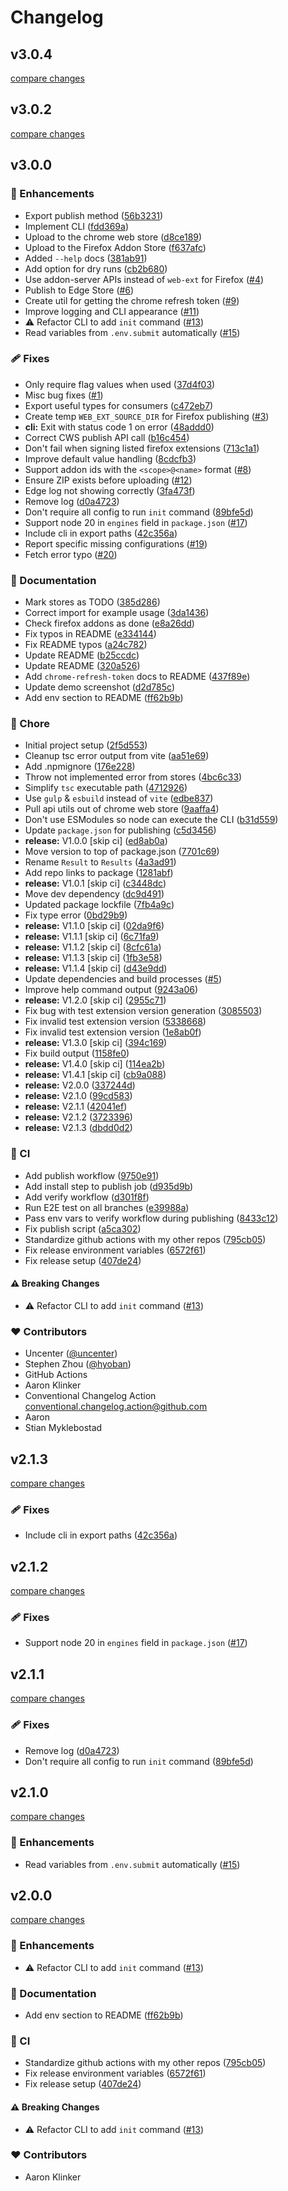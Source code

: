 # Changelog

## v3.0.4

[compare changes](https://github.com/modos189/publish-browser-extension/compare/v3.0.2...v3.0.4)

## v3.0.2

[compare changes](https://github.com/modos189/publish-browser-extension/compare/v3.0.0...v3.0.2)

## v3.0.0

### 🚀 Enhancements

- Export publish method ([56b3231](https://github.com/modos189/publish-browser-extension/commit/56b3231))
- Implement CLI ([fdd369a](https://github.com/modos189/publish-browser-extension/commit/fdd369a))
- Upload to the chrome web store ([d8ce189](https://github.com/modos189/publish-browser-extension/commit/d8ce189))
- Upload to the Firefox Addon Store ([f637afc](https://github.com/modos189/publish-browser-extension/commit/f637afc))
- Added `--help` docs ([381ab91](https://github.com/modos189/publish-browser-extension/commit/381ab91))
- Add option for dry runs ([cb2b680](https://github.com/modos189/publish-browser-extension/commit/cb2b680))
- Use addon-server APIs instead of `web-ext` for Firefox ([#4](https://github.com/modos189/publish-browser-extension/pull/4))
- Publish to Edge Store ([#6](https://github.com/modos189/publish-browser-extension/pull/6))
- Create util for getting the chrome refresh token ([#9](https://github.com/modos189/publish-browser-extension/pull/9))
- Improve logging and CLI appearance ([#11](https://github.com/modos189/publish-browser-extension/pull/11))
- ⚠️ Refactor CLI to add `init` command ([#13](https://github.com/modos189/publish-browser-extension/pull/13))
- Read variables from `.env.submit` automatically ([#15](https://github.com/modos189/publish-browser-extension/pull/15))

### 🩹 Fixes

- Only require flag values when used ([37d4f03](https://github.com/modos189/publish-browser-extension/commit/37d4f03))
- Misc bug fixes ([#1](https://github.com/modos189/publish-browser-extension/pull/1))
- Export useful types for consumers ([c472eb7](https://github.com/modos189/publish-browser-extension/commit/c472eb7))
- Create temp `WEB_EXT_SOURCE_DIR` for Firefox publishing ([#3](https://github.com/modos189/publish-browser-extension/pull/3))
- **cli:** Exit with status code 1 on error ([48addd0](https://github.com/modos189/publish-browser-extension/commit/48addd0))
- Correct CWS publish API call ([b16c454](https://github.com/modos189/publish-browser-extension/commit/b16c454))
- Don't fail when signing listed firefox extensions ([713c1a1](https://github.com/modos189/publish-browser-extension/commit/713c1a1))
- Improve default value handling ([8cdcfb3](https://github.com/modos189/publish-browser-extension/commit/8cdcfb3))
- Support addon ids with the `<scope>@<name>` format ([#8](https://github.com/modos189/publish-browser-extension/pull/8))
- Ensure ZIP exists before uploading ([#12](https://github.com/modos189/publish-browser-extension/pull/12))
- Edge log not showing correctly ([3fa473f](https://github.com/modos189/publish-browser-extension/commit/3fa473f))
- Remove log ([d0a4723](https://github.com/modos189/publish-browser-extension/commit/d0a4723))
- Don't require all config to run `init` command ([89bfe5d](https://github.com/modos189/publish-browser-extension/commit/89bfe5d))
- Support node 20 in `engines` field in `package.json` ([#17](https://github.com/modos189/publish-browser-extension/pull/17))
- Include cli in export paths ([42c356a](https://github.com/modos189/publish-browser-extension/commit/42c356a))
- Report specific missing configurations ([#19](https://github.com/modos189/publish-browser-extension/pull/19))
- Fetch error typo ([#20](https://github.com/modos189/publish-browser-extension/pull/20))

### 📖 Documentation

- Mark stores as TODO ([385d286](https://github.com/modos189/publish-browser-extension/commit/385d286))
- Correct import for example usage ([3da1436](https://github.com/modos189/publish-browser-extension/commit/3da1436))
- Check firefox addons as done ([e8a26dd](https://github.com/modos189/publish-browser-extension/commit/e8a26dd))
- Fix typos in README ([e334144](https://github.com/modos189/publish-browser-extension/commit/e334144))
- Fix README typos ([a24c782](https://github.com/modos189/publish-browser-extension/commit/a24c782))
- Update README ([b25ccdc](https://github.com/modos189/publish-browser-extension/commit/b25ccdc))
- Update README ([320a526](https://github.com/modos189/publish-browser-extension/commit/320a526))
- Add `chrome-refresh-token` docs to README ([437f89e](https://github.com/modos189/publish-browser-extension/commit/437f89e))
- Update demo screenshot ([d2d785c](https://github.com/modos189/publish-browser-extension/commit/d2d785c))
- Add env section to README ([ff62b9b](https://github.com/modos189/publish-browser-extension/commit/ff62b9b))

### 🏡 Chore

- Initial project setup ([2f5d553](https://github.com/modos189/publish-browser-extension/commit/2f5d553))
- Cleanup tsc error output from vite ([aa51e69](https://github.com/modos189/publish-browser-extension/commit/aa51e69))
- Add .npmignore ([176e228](https://github.com/modos189/publish-browser-extension/commit/176e228))
- Throw not implemented error from stores ([4bc6c33](https://github.com/modos189/publish-browser-extension/commit/4bc6c33))
- Simplify `tsc` executable path ([4712926](https://github.com/modos189/publish-browser-extension/commit/4712926))
- Use `gulp` & `esbuild` instead of `vite` ([edbe837](https://github.com/modos189/publish-browser-extension/commit/edbe837))
- Pull api utils out of chrome web store ([9aaffa4](https://github.com/modos189/publish-browser-extension/commit/9aaffa4))
- Don't use ESModules so node can execute the CLI ([b31d559](https://github.com/modos189/publish-browser-extension/commit/b31d559))
- Update `package.json` for publishing ([c5d3456](https://github.com/modos189/publish-browser-extension/commit/c5d3456))
- **release:** V1.0.0 [skip ci] ([ed8ab0a](https://github.com/modos189/publish-browser-extension/commit/ed8ab0a))
- Move version to top of package.json ([7701c69](https://github.com/modos189/publish-browser-extension/commit/7701c69))
- Rename `Result` to `Results` ([4a3ad91](https://github.com/modos189/publish-browser-extension/commit/4a3ad91))
- Add repo links to package ([1281abf](https://github.com/modos189/publish-browser-extension/commit/1281abf))
- **release:** V1.0.1 [skip ci] ([c3448dc](https://github.com/modos189/publish-browser-extension/commit/c3448dc))
- Move dev dependency ([dc9d491](https://github.com/modos189/publish-browser-extension/commit/dc9d491))
- Updated package lockfile ([7fb4a9c](https://github.com/modos189/publish-browser-extension/commit/7fb4a9c))
- Fix type error ([0bd29b9](https://github.com/modos189/publish-browser-extension/commit/0bd29b9))
- **release:** V1.1.0 [skip ci] ([02da9f6](https://github.com/modos189/publish-browser-extension/commit/02da9f6))
- **release:** V1.1.1 [skip ci] ([6c71fa9](https://github.com/modos189/publish-browser-extension/commit/6c71fa9))
- **release:** V1.1.2 [skip ci] ([8cfc61a](https://github.com/modos189/publish-browser-extension/commit/8cfc61a))
- **release:** V1.1.3 [skip ci] ([1fb3e58](https://github.com/modos189/publish-browser-extension/commit/1fb3e58))
- **release:** V1.1.4 [skip ci] ([d43e9dd](https://github.com/modos189/publish-browser-extension/commit/d43e9dd))
- Update dependencies and build processes ([#5](https://github.com/modos189/publish-browser-extension/pull/5))
- Improve help command output ([9243a06](https://github.com/modos189/publish-browser-extension/commit/9243a06))
- **release:** V1.2.0 [skip ci] ([2955c71](https://github.com/modos189/publish-browser-extension/commit/2955c71))
- Fix bug with test extension version generation ([3085503](https://github.com/modos189/publish-browser-extension/commit/3085503))
- Fix invalid test extension version ([5338668](https://github.com/modos189/publish-browser-extension/commit/5338668))
- Fix invalid test extension version ([1e8ab0f](https://github.com/modos189/publish-browser-extension/commit/1e8ab0f))
- **release:** V1.3.0 [skip ci] ([394c169](https://github.com/modos189/publish-browser-extension/commit/394c169))
- Fix build output ([1158fe0](https://github.com/modos189/publish-browser-extension/commit/1158fe0))
- **release:** V1.4.0 [skip ci] ([114ea2b](https://github.com/modos189/publish-browser-extension/commit/114ea2b))
- **release:** V1.4.1 [skip ci] ([cb9a088](https://github.com/modos189/publish-browser-extension/commit/cb9a088))
- **release:** V2.0.0 ([337244d](https://github.com/modos189/publish-browser-extension/commit/337244d))
- **release:** V2.1.0 ([99cd583](https://github.com/modos189/publish-browser-extension/commit/99cd583))
- **release:** V2.1.1 ([42041ef](https://github.com/modos189/publish-browser-extension/commit/42041ef))
- **release:** V2.1.2 ([3723396](https://github.com/modos189/publish-browser-extension/commit/3723396))
- **release:** V2.1.3 ([dbdd0d2](https://github.com/modos189/publish-browser-extension/commit/dbdd0d2))

### 🤖 CI

- Add publish workflow ([9750e91](https://github.com/modos189/publish-browser-extension/commit/9750e91))
- Add install step to publish job ([d935d9b](https://github.com/modos189/publish-browser-extension/commit/d935d9b))
- Add verify workflow ([d301f8f](https://github.com/modos189/publish-browser-extension/commit/d301f8f))
- Run E2E test on all branches ([e39988a](https://github.com/modos189/publish-browser-extension/commit/e39988a))
- Pass env vars to verify workflow during publishing ([8433c12](https://github.com/modos189/publish-browser-extension/commit/8433c12))
- Fix publish script ([a5ca302](https://github.com/modos189/publish-browser-extension/commit/a5ca302))
- Standardize github actions with my other repos ([795cb05](https://github.com/modos189/publish-browser-extension/commit/795cb05))
- Fix release environment variables ([6572f61](https://github.com/modos189/publish-browser-extension/commit/6572f61))
- Fix release setup ([407de24](https://github.com/modos189/publish-browser-extension/commit/407de24))

#### ⚠️ Breaking Changes

- ⚠️ Refactor CLI to add `init` command ([#13](https://github.com/modos189/publish-browser-extension/pull/13))

### ❤️ Contributors

- Uncenter ([@uncenter](http://github.com/uncenter))
- Stephen Zhou ([@hyoban](http://github.com/hyoban))
- GitHub Actions
- Aaron Klinker
- Conventional Changelog Action <conventional.changelog.action@github.com>
- Aaron
- Stian Myklebostad

## v2.1.3

[compare changes](https://github.com/aklinker1/publish-browser-extension/compare/v2.1.2...v2.1.3)

### 🩹 Fixes

- Include cli in export paths ([42c356a](https://github.com/aklinker1/publish-browser-extension/commit/42c356a))

## v2.1.2

[compare changes](https://github.com/aklinker1/publish-browser-extension/compare/v2.1.1...v2.1.2)

### 🩹 Fixes

- Support node 20 in `engines` field in `package.json` ([#17](https://github.com/aklinker1/publish-browser-extension/pull/17))

## v2.1.1

[compare changes](https://github.com/aklinker1/publish-browser-extension/compare/v2.1.0...v2.1.1)

### 🩹 Fixes

- Remove log ([d0a4723](https://github.com/aklinker1/publish-browser-extension/commit/d0a4723))
- Don't require all config to run `init` command ([89bfe5d](https://github.com/aklinker1/publish-browser-extension/commit/89bfe5d))

## v2.1.0

[compare changes](https://github.com/aklinker1/publish-browser-extension/compare/v2.0.0...v2.1.0)

### 🚀 Enhancements

- Read variables from `.env.submit` automatically ([#15](https://github.com/aklinker1/publish-browser-extension/pull/15))

## v2.0.0

[compare changes](https://github.com/aklinker1/publish-browser-extension/compare/v1.4.1...v2.0.0)

### 🚀 Enhancements

- ⚠️ Refactor CLI to add `init` command ([#13](https://github.com/aklinker1/publish-browser-extension/pull/13))

### 📖 Documentation

- Add env section to README ([ff62b9b](https://github.com/aklinker1/publish-browser-extension/commit/ff62b9b))

### 🤖 CI

- Standardize github actions with my other repos ([795cb05](https://github.com/aklinker1/publish-browser-extension/commit/795cb05))
- Fix release environment variables ([6572f61](https://github.com/aklinker1/publish-browser-extension/commit/6572f61))
- Fix release setup ([407de24](https://github.com/aklinker1/publish-browser-extension/commit/407de24))

#### ⚠️ Breaking Changes

- ⚠️ Refactor CLI to add `init` command ([#13](https://github.com/aklinker1/publish-browser-extension/pull/13))

### ❤️ Contributors

- Aaron Klinker
